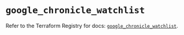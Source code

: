 # `google_chronicle_watchlist`

Refer to the Terraform Registry for docs: [`google_chronicle_watchlist`](https://registry.terraform.io/providers/hashicorp/google-beta/6.16.0/docs/resources/google_chronicle_watchlist).

